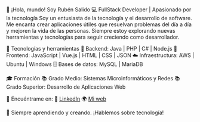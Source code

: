👋 ¡Hola, mundo! Soy Rubén Salido
💻 FullStack Developer | Apasionado por la tecnología
Soy un entusiasta de la tecnología y el desarrollo de software. Me encanta crear aplicaciones útiles que resuelvan problemas del día a día y mejoren la vida de las personas. Siempre estoy explorando nuevas herramientas y tecnologías para seguir creciendo como desarrollador.

🚀 Tecnologías y herramientas
💾 Backend: Java | PHP | C# | Node.js
🎨 Frontend: JavaScript | Vue.js | HTML | CSS | JSON
☁️ Infraestructura: AWS | Ubuntu | Windows
🗄️ Bases de datos: MySQL | MariaDB

🎓 Formación
📚 Grado Medio: Sistemas Microinformáticos y Redes
📚 Grado Superior: Desarrollo de Aplicaciones Web

📲 Encuéntrame en:
🔗 [LinkedIn](https://www.linkedin.com/in/ruben-salido-347689236/)
🌍 [Mi web](rubensalido.es)

🚀 Siempre aprendiendo y creando. ¡Hablemos sobre tecnología!
